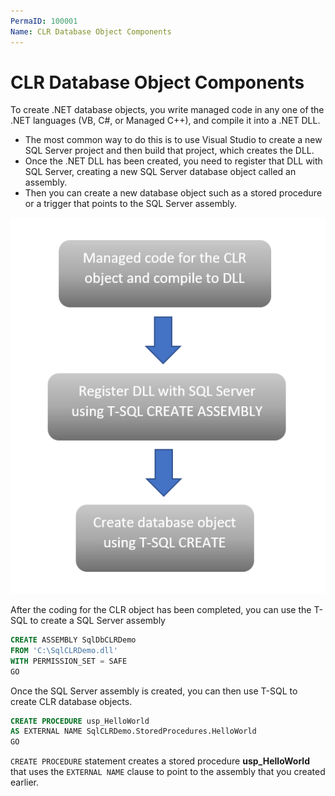 ```yaml
---
PermaID: 100001
Name: CLR Database Object Components
---
```


# CLR Database Object Components

To create .NET database objects, you write managed code in any one of the .NET languages (VB, C#, or Managed C++), and compile it into a .NET DLL. 

 - The most common way to do this is to use Visual Studio to create a new SQL Server project and then build that project, which creates the DLL. 
 - Once the .NET DLL has been created, you need to register that DLL with SQL Server, creating a new SQL Server database object called an assembly.  
 - Then you can create a new database object such as a stored procedure or a trigger that points to the SQL Server assembly.

<img src="https://raw.githubusercontent.com/zzzprojects/sqlclr-tutorial/master/docs/images/clr-database-object-components.png">

After the coding for the CLR object has been completed, you can use the T-SQL to create a SQL Server assembly

```sql
CREATE ASSEMBLY SqlDbCLRDemo 
FROM 'C:\SqlCLRDemo.dll' 
WITH PERMISSION_SET = SAFE
GO
```

Once the SQL Server assembly is created, you can then use T-SQL to create CLR database objects.

```sql
CREATE PROCEDURE usp_HelloWorld
AS EXTERNAL NAME SqlCLRDemo.StoredProcedures.HelloWorld
GO
```

`CREATE PROCEDURE` statement creates a stored procedure **usp_HelloWorld** that uses the `EXTERNAL NAME` clause to point to the assembly that you created earlier.
